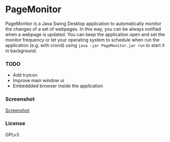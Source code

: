 # PageMonitor

PageMonitor is a Java Swing Desktop application to automatically monitor the changes of a set of webpages.
In this way, you can be always notified when a webpage is updated. You can keep the application open and set the monitor frequency or let your operating system to schedule when run
the application (e.g. with crond) using `java -jar PageMonitor.jar run` to start it in background.

### TODO
* Add tryicon
* Improve main window ui
* Embeddded browser inside the application

### Screenshot
[Screenshot]()

### License
GPLv3
